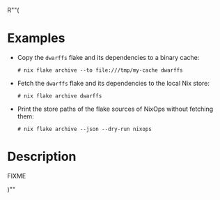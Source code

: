 R""(

# Examples

* Copy the `dwarffs` flake and its dependencies to a binary cache:

  ```console
  # nix flake archive --to file:///tmp/my-cache dwarffs
  ```

* Fetch the `dwarffs` flake and its dependencies to the local Nix
  store:

  ```console
  # nix flake archive dwarffs
  ```

* Print the store paths of the flake sources of NixOps without
  fetching them:

  ```console
  # nix flake archive --json --dry-run nixops
  ```

# Description

FIXME

)""
